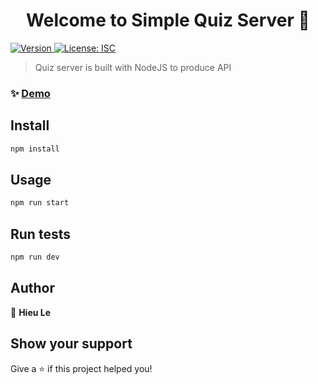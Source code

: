 <h1 align="center">Welcome to Simple Quiz Server 👋</h1>
<p>
  <a href="https://www.npmjs.com/package/Simple Quiz Server" target="_blank">
    <img alt="Version" src="https://img.shields.io/npm/v/Simple Quiz Server.svg">
  </a>
  <a href="#" target="_blank">
    <img alt="License: ISC" src="https://img.shields.io/badge/License-ISC-yellow.svg" />
  </a>
</p>

> Quiz server is built with NodeJS to produce API

### ✨ [Demo](https://quizisfun.tk)

## Install

```sh
npm install
```

## Usage

```sh
npm run start
```

## Run tests

```sh
npm run dev
```

## Author

👤 **Hieu Le**

## Show your support

Give a ⭐️ if this project helped you!
